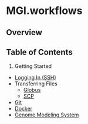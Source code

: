 # MGI.workflows

## Overview

## Table of Contents
1. Getting Started
  * [Logging In (SSH)](./SSH.md "Logging In (SSH)")
  * Transferring Files
	  * [Globus](./Globus.md "Globus")
	  * [SCP](./SCP.md "SCP")
  * [Git](./Git.md "Git")
  * [Docker](./Docker.md "Docker")
  * [Genome Modeling System](./GMS.md "GMS")
